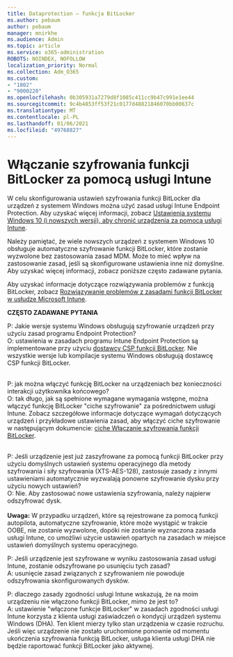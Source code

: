 ```yaml
---
title: Dataprotection — funkcja BitLocker
ms.author: pebaum
author: pebaum
manager: mnirkhe
ms.audience: Admin
ms.topic: article
ms.service: o365-administration
ROBOTS: NOINDEX, NOFOLLOW
localization_priority: Normal
ms.collection: Adm_O365
ms.custom:
- "1802"
- "9000220"
ms.openlocfilehash: 0b305931a7279d8f1085c411cc9b47c991e1ee44
ms.sourcegitcommit: 9c4b4853ff53f21c0177d48821846070bb00637c
ms.translationtype: MT
ms.contentlocale: pl-PL
ms.lasthandoff: 01/06/2021
ms.locfileid: "49768827"
---
```

# <a name="enabling-bitlocker-encryption-with-intune"></a>Włączanie szyfrowania funkcji BitLocker za pomocą usługi Intune

 W celu skonfigurowania ustawień szyfrowania funkcji BitLocker dla urządzeń z systemem Windows można użyć zasad usługi Intune Endpoint Protection. Aby uzyskać więcej informacji, zobacz [Ustawienia systemu Windows 10 (i nowszych wersji), aby chronić urządzenia za pomocą usługi Intune](https://docs.microsoft.com/intune/endpoint-protection-windows-10#windows-encryption).
 
Należy pamiętać, że wiele nowszych urządzeń z systemem Windows 10 obsługuje automatyczne szyfrowanie funkcji BitLocker, które zostanie wyzwolone bez zastosowania zasad MDM. Może to mieć wpływ na zastosowanie zasad, jeśli są skonfigurowane ustawienia inne niż domyślne. Aby uzyskać więcej informacji, zobacz poniższe często zadawane pytania.
 
Aby uzyskać informacje dotyczące rozwiązywania problemów z funkcją BitLocker, zobacz [Rozwiązywanie problemów z zasadami funkcji BitLocker w usłudze Microsoft Intune](https://docs.microsoft.com/intune/protect/troubleshoot-bitlocker-policies).
 
 
**CZĘSTO ZADAWANE PYTANIA**

P: Jakie wersje systemu Windows obsługują szyfrowanie urządzeń przy użyciu zasad programu Endpoint Protection?<br>
O: ustawienia w zasadach programu Intune Endpoint Protection są implementowane przy użyciu [dostawcy CSP funkcji BitLocker](https://docs.microsoft.com/windows/client-management/mdm/bitlocker-csp). Nie wszystkie wersje lub kompilacje systemu Windows obsługują dostawcę CSP funkcji BitLocker. <br><br>

P: jak można włączyć funkcję BitLocker na urządzeniach bez konieczności interakcji użytkownika końcowego?<br>
O: tak długo, jak są spełnione wymagane wymagania wstępne, można włączyć funkcję BitLocker "ciche szyfrowanie" za pośrednictwem usługi Intune. Zobacz szczegółowe informacje dotyczące wymagań dotyczących urządzeń i przykładowe ustawienia zasad, aby włączyć ciche szyfrowanie w następującym dokumencie: [ciche Włączanie szyfrowania funkcji BitLocker](https://docs.microsoft.com/mem/intune/protect/encrypt-devices#silently-enable-bitlocker-on-devices). <br><br>

P: Jeśli urządzenie jest już zaszyfrowane za pomocą funkcji BitLocker przy użyciu domyślnych ustawień systemu operacyjnego dla metody szyfrowania i siły szyfrowania (XTS-AES-128), zastosuje zasady z innymi ustawieniami automatycznie wyzwalają ponowne szyfrowanie dysku przy użyciu nowych ustawień?<br>
O: Nie. Aby zastosować nowe ustawienia szyfrowania, należy najpierw odszyfrować dysk.<br><br>
**Uwaga:** W przypadku urządzeń, które są rejestrowane za pomocą funkcji autopilota, automatyczne szyfrowanie, które może wystąpić w trakcie OOBE, nie zostanie wyzwolone, dopóki nie zostanie wyznaczona zasada usługi Intune, co umożliwi użycie ustawień opartych na zasadach w miejsce ustawień domyślnych systemu operacyjnego.
 
P: Jeśli urządzenie jest szyfrowane w wyniku zastosowania zasad usługi Intune, zostanie odszyfrowane po usunięciu tych zasad?<br>
A: usunięcie zasad związanych z szyfrowaniem nie powoduje odszyfrowania skonfigurowanych dysków.
 
P: dlaczego zasady zgodności usługi Intune wskazują, że na moim urządzeniu nie włączono funkcji BitLocker, mimo że jest to?<br>
A: ustawienie "włączone funkcje BitLocker" w zasadach zgodności usługi Intune korzysta z klienta usługi zaświadczeń o kondycji urządzeń systemu Windows (DHA). Ten klient mierzy tylko stan urządzenia w czasie rozruchu. Jeśli więc urządzenie nie zostało uruchomione ponownie od momentu ukończenia szyfrowania funkcją BitLocker, usługa klienta usługi DHA nie będzie raportować funkcji BitLocker jako aktywnej.
 
 